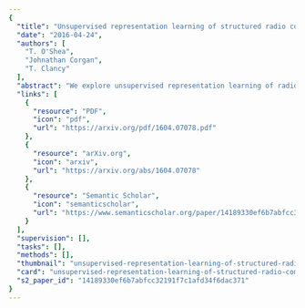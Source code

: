 ```yaml
---
{
  "title": "Unsupervised representation learning of structured radio communication signals",
  "date": "2016-04-24",
  "authors": [
    "T. O'Shea",
    "Johnathan Corgan",
    "T. Clancy"
  ],
  "abstract": "We explore unsupervised representation learning of radio communication signals in raw sampled time series representation. We demonstrate that we can learn modulation basis functions using convolutional autoencoders and visually recognize their relationship to the analytic bases used in digital communications. We also propose and evaluate quantitative metrics for quality of encoding using domain relevant performance metrics.",
  "links": [
    {
      "resource": "PDF",
      "icon": "pdf",
      "url": "https://arxiv.org/pdf/1604.07078.pdf"
    },
    {
      "resource": "arXiv.org",
      "icon": "arxiv",
      "url": "https://arxiv.org/abs/1604.07078"
    },
    {
      "resource": "Semantic Scholar",
      "icon": "semanticscholar",
      "url": "https://www.semanticscholar.org/paper/14189330ef6b7abfcc32191f7c1afd34f6dac371"
    }
  ],
  "supervision": [],
  "tasks": [],
  "methods": [],
  "thumbnail": "unsupervised-representation-learning-of-structured-radio-communication-signals-thumb.jpg",
  "card": "unsupervised-representation-learning-of-structured-radio-communication-signals-card.jpg",
  "s2_paper_id": "14189330ef6b7abfcc32191f7c1afd34f6dac371"
}
---
```



